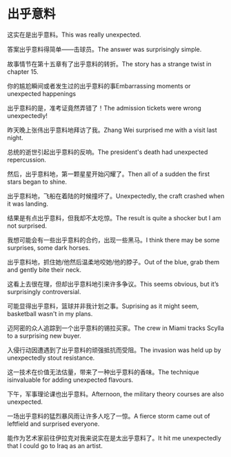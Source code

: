 # 出乎意料

<p><span class="chinese">这实在是出乎意料。</span><span class="english">This was really unexpected.</span></p>

<p><span class="chinese">答案出乎意料得简单——击球员。</span><span class="english">The answer was surprisingly simple.</span></p>

<p><span class="chinese">故事情节在第十五章有了出乎意料的转折。</span><span class="english">The story has a strange twist in chapter 15.</span></p>

<p><span class="chinese">你的尴尬瞬间或者发生过的出乎意料的事</span><span class="english">Embarrassing moments or unexpected happenings</span></p>

<p><span class="chinese">出乎意料的是，准考证竟然弄错了！</span><span class="english">The admission tickets were wrong unexpectedly!</span></p>

<p><span class="chinese">昨天晚上张伟出乎意料地拜访了我。</span><span class="english">Zhang Wei surprised me with a visit last night.</span></p>

<p><span class="chinese">总统的逝世引起出乎意料的反响。</span><span class="english">The president's death had unexpected repercussion.</span></p>

<p><span class="chinese">然后，出乎意料地，第一颗星星开始闪耀了。</span><span class="english">Then all of a sudden the first stars began to shine.</span></p>

<p><span class="chinese">出乎意料地，飞船在着陆的时候撞坏了。</span><span class="english">Unexpectedly, the craft crashed when it was landing.</span></p>

<p><span class="chinese">结果是有点出乎意料，但我却不太吃惊。</span><span class="english">The result is quite a shocker but I am not surprised.</span></p>

<p><span class="chinese">我想可能会有一些出乎意料的合约，出现一些黑马。</span><span class="english">I think there may be some surprises, some dark horses.</span></p>

<p><span class="chinese">出乎意料地，抓住她/他然后温柔地咬她/他的脖子。</span><span class="english">Out of the blue, grab them and gently bite their neck.</span></p>

<p><span class="chinese">这看上去很在理，但却出乎意料地引来许多争议。</span><span class="english">This seems obvious, but it’s surprisingly controversial.</span></p>

<p><span class="chinese">可能显得出乎意料，篮球并非我计划之事。</span><span class="english">Suprising as it might seem, basketball wasn't in my plans.</span></p>

<p><span class="chinese">迈阿密的众人追踪到一个出乎意料的锡拉买家。</span><span class="english">The crew in Miami tracks Scylla to a surprising new buyer.</span></p>

<p><span class="chinese">入侵行动因遭遇到了出乎意料的顽强抵抗而受阻。</span><span class="english">The invasion was held up by unexpectedly stout resistance.</span></p>

<p><span class="chinese">这一技术在价值无法估量，带来了一种出乎意料的香味。</span><span class="english">The technique isinvaluable for adding unexpected flavours.</span></p>

<p><span class="chinese">下午，军事理论课也出乎意料。</span><span class="english">Afternoon, the military theory courses are also unexpected.</span></p>

<p><span class="chinese">一场出乎意料的猛烈暴风雨让许多人吃了一惊。</span><span class="english">A fierce storm came out of leftfield and surprised everyone.</span></p>

<p><span class="chinese">能作为艺术家前往伊拉克对我来说实在是太出乎意料了。</span><span class="english">It hit me unexpectedly that I could go to Iraq as an artist.</span></p>

